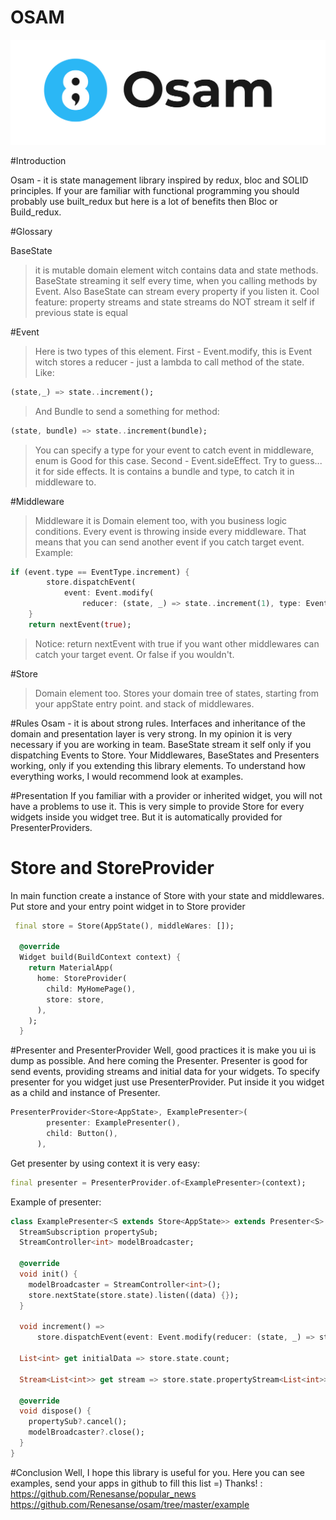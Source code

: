 # OSAM
![GitHub Logo](images/logo2.jpg)

#Introduction

Osam - it is state management library inspired by redux, bloc and SOLID principles.
If your are familiar with functional programming you should probably use built_redux but here is a lot of benefits
then Bloc or Build_redux.

#Glossary

BaseState
> it is mutable domain element witch contains data and state methods. BaseState streaming it self every
time, when you calling methods by Event. Also BaseState can stream every property if you listen it.
Cool feature: property streams and state streams do NOT stream it self if previous state is equal

#Event
> Here is two types of this element. First - Event.modify, this is Event witch stores a reducer - just a lambda to 
>call method of the state. Like:
```dart
(state,_) => state..increment();
```
>And Bundle to send a something for method:
```dart
(state, bundle) => state..increment(bundle);
```
>You can specify a type for your event to catch event in middleware, enum is Good for this case.
>Second - Event.sideEffect. Try to guess... it for side effects. It is contains a bundle and type, to catch it
> in middleware to.

#Middleware
> Middleware it is Domain element too, with you business logic conditions.
> Every event is throwing inside every middleware. That means that you can send another event if you catch target event.
>Example:
```dart
if (event.type == EventType.increment) {
        store.dispatchEvent(
            event: Event.modify(
                reducer: (state, _) => state..increment(1), type: EventType.increment));
    }
    return nextEvent(true);
```
> Notice: return nextEvent with true if you want other middlewares can catch your target event. Or false if you
> wouldn't.

#Store
>Domain element too. Stores your domain tree of states, starting from your appState entry point.
>and stack of middlewares.

#Rules
Osam - it is about strong rules. Interfaces and inheritance of the domain and presentation layer is very strong.
In my opinion it is very necessary if you are working in team.
BaseState stream it self only if you dispatching Events to Store.
Your Middlewares, BaseStates and Presenters working, only if you extending this library elements.
To understand how everything works, I would recommend look at examples.

#Presentation
If you familiar with a provider or inherited widget, you will not have a problems to use it.
This is very simple to provide Store for every widgets inside you widget tree. But it is automatically provided for 
PresenterProviders.

# Store and StoreProvider
In main function create a instance of Store with your state and middlewares. Put store and your entry point widget
in to Store provider
```dart
 final store = Store(AppState(), middleWares: []);

  @override
  Widget build(BuildContext context) {
    return MaterialApp(
      home: StoreProvider(
        child: MyHomePage(),
        store: store,
      ),
    );
  }
```

#Presenter and PresenterProvider
Well, good practices it is make you ui is dump as possible. And here coming the Presenter. Presenter is good for send
events, providing streams and initial data for your widgets.
To specify presenter for you widget just use PresenterProvider. Put inside it you widget as a child and instance of
Presenter.
```dart
PresenterProvider<Store<AppState>, ExamplePresenter>(
        presenter: ExamplePresenter(),
        child: Button(),
      ),
```
Get presenter by using context it is very easy:
```dart
final presenter = PresenterProvider.of<ExamplePresenter>(context);
```
Example of presenter:
```dart
class ExamplePresenter<S extends Store<AppState>> extends Presenter<S> {
  StreamSubscription propertySub;
  StreamController<int> modelBroadcaster;

  @override
  void init() {
    modelBroadcaster = StreamController<int>();
    store.nextState(store.state).listen((data) {});
  }

  void increment() =>
      store.dispatchEvent(event: Event.modify(reducer: (state, _) => state..increment(1)));

  List<int> get initialData => store.state.count;

  Stream<List<int>> get stream => store.state.propertyStream<List<int>>((state) => state.count);

  @override
  void dispose() {
    propertySub?.cancel();
    modelBroadcaster?.close();
  }
}
```

#Conclusion
Well, I hope this library is useful for you. Here you can see examples, send your apps in github to fill this list
 =) Thanks! :
 https://github.com/Renesanse/popular_news
 https://github.com/Renesanse/osam/tree/master/example
